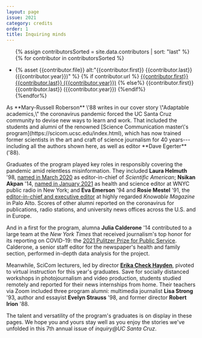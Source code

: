 ```yaml
---
layout: page
issue: 2021
category: credits
order: 1
title: Inquiring minds
---
```

<ul class="contributors-container">

{% assign contributorsSorted = site.data.contributors | sort: "last" %}
  {% for contributor in contributorsSorted %}
  
  <li>{% asset {{contributor.file}} alt:"{{contributor.first}} {{contributor.last}} ({{contributor.year}})" %}
  <span>
  {% if contributor.url %}
<a href="{{contributor.url}}">{{contributor.first}} {{contributor.last}} ({{contributor.year}})</a>
{% else%}
{{contributor.first}} {{contributor.last}} ({{contributor.year}})
  {%endif%}
  </span>
  </li>
{%endfor%}

</ul>
As **Mary-Russell Roberson** \'88 writes in our cover story \"Adaptable academics,\" the coronavirus pandemic forced the UC Santa Cruz community to devise new ways to learn and work. That included the students and alumni of the renowned [Science Communication master\'s program](https://scicom.ucsc.edu/index.html), which has now trained former scientists in the art and craft of science journalism for 40 years---including all the authors shown here, as well as editor **Dave Egerter** ('88).

Graduates of the program played key roles in responsibly covering the pandemic amid relentless misinformation. They included **Laura Helmuth** \'98, [named in March 2020](https://www.scientificamerican.com/pressroom/pr/scientific-american-appoints-laura-helmuth-editor-in-chief/) as editor-in-chief of *Scientific American*; **Nsikan Akpan** \'14, [named in January 2021](https://nypublicradio.org/2021/01/04/wnyc-names-nsikan-akpan-health-and-science-editor/) as health and science editor at WNYC public radio in New York; and **Eva Emerson** \'94 and **Rosie Mestel** \'91, the [editor-in-chief and executive editor](https://knowablemagazine.org/our-staff) at highly regarded *Knowable Magazine* in Palo Alto. Scores of other alumni reported on the coronavirus for publications, radio stations, and university news offices across the U.S. and in Europe.

And in a first for the program, alumna **Julia Calderone** \'14 contributed to a large team at the *New York Times* that received journalism's top honor for its reporting on COVID-19: the [2021 Pulitzer Prize for Public Service](https://www.pulitzer.org/winners/new-york-times-6). Calderone, a senior staff editor for the newspaper\'s health and family section, performed in-depth data analysis for the project.

Meanwhile, SciCom lecturers, led by director [**Erika Check Hayden**](https://scicom.ucsc.edu/about/program-news-articles/2016-09-hayden.html), pivoted to virtual instruction for this year\'s graduates. Save for socially distanced workshops in photojournalism and video production, students studied remotely and reported for their news internships from home. Their teachers via Zoom included three program alumni: multimedia journalist **Lisa Strong** \'93, author and essayist **Evelyn Strauss** \'98, and former director **Robert Irion** \'88.

The talent and versatility of the program\'s graduates is on display in these pages. We hope you and yours stay well as you enjoy the stories we've unfolded in this 7th annual issue of *inquiry@UC Santa Cruz*.
